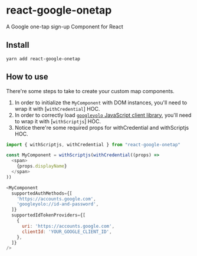 # react-google-onetap

A Google one-tap sign-up Component for React


## Install
```
yarn add react-google-onetap

```
## How to use

There're some steps to take to create your custom map components.
1. In order to initialize the `MyComponent` with DOM instances, you'll need to wrap it with [`withCredential`] HOC.
1. In order to correctly load [`googleyolo` JavaScript client library][gyjscl], you'll need to wrap it with [`withScriptjs`] HOC.
1. Notice there're some required props for withCredential and withScriptjs HOC.

```js static
import { withScriptjs, withCredential } from "react-google-onetap"

const MyComponent = withScriptjs(withCredential((props) =>
  <span>
    {props.displayName}
  </span>
))

<MyComponent
  supportedAuthMethods={[
    'https://accounts.google.com',
    'googleyolo://id-and-password',
  ]}
  supportedIdTokenProviders={[
    {
      uri: 'https://accounts.google.com',
      clientId: 'YOUR_GOOGLE_CLIENT_ID',
    },
  ]}
/>
```

[gyjscl]: https://developers.google.com/identity/one-tap/web/

